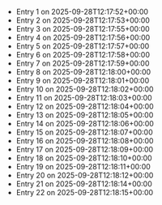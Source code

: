 - Entry 1 on 2025-09-28T12:17:52+00:00
- Entry 2 on 2025-09-28T12:17:53+00:00
- Entry 3 on 2025-09-28T12:17:55+00:00
- Entry 4 on 2025-09-28T12:17:56+00:00
- Entry 5 on 2025-09-28T12:17:57+00:00
- Entry 6 on 2025-09-28T12:17:58+00:00
- Entry 7 on 2025-09-28T12:17:59+00:00
- Entry 8 on 2025-09-28T12:18:00+00:00
- Entry 9 on 2025-09-28T12:18:01+00:00
- Entry 10 on 2025-09-28T12:18:02+00:00
- Entry 11 on 2025-09-28T12:18:03+00:00
- Entry 12 on 2025-09-28T12:18:04+00:00
- Entry 13 on 2025-09-28T12:18:05+00:00
- Entry 14 on 2025-09-28T12:18:06+00:00
- Entry 15 on 2025-09-28T12:18:07+00:00
- Entry 16 on 2025-09-28T12:18:08+00:00
- Entry 17 on 2025-09-28T12:18:09+00:00
- Entry 18 on 2025-09-28T12:18:10+00:00
- Entry 19 on 2025-09-28T12:18:11+00:00
- Entry 20 on 2025-09-28T12:18:12+00:00
- Entry 21 on 2025-09-28T12:18:14+00:00
- Entry 22 on 2025-09-28T12:18:15+00:00
